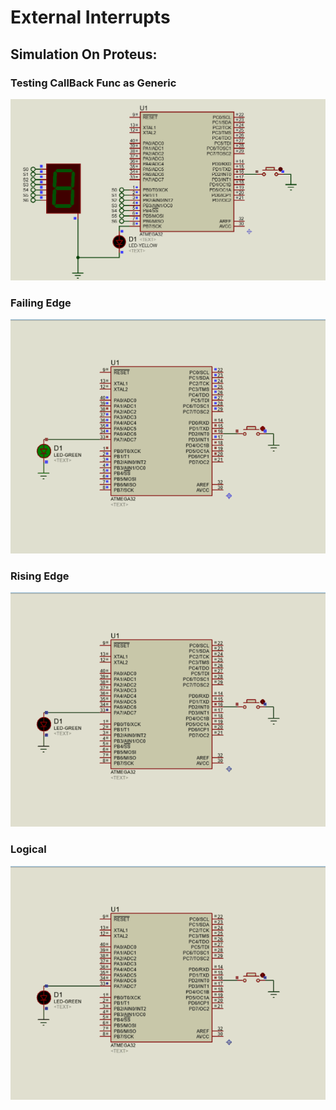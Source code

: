 # External Interrupts
## Simulation On Proteus:
### Testing CallBack Func as Generic
![gitHub](https://github.com/MostafaEdrees11/ATMEGA32_DRIVERS/blob/master/APP/EXTI%20APP/Proteus/Toggle_Led_and_INC_SevSeg_Rising.gif)
### Failing Edge
![gitHub](https://github.com/MostafaEdrees11/ATMEGA32_DRIVERS/blob/master/APP/EXTI%20APP/Proteus/Failing_Edge.gif)
### Rising Edge
![gitHub](https://github.com/MostafaEdrees11/ATMEGA32_DRIVERS/blob/master/APP/EXTI%20APP/Proteus/Rising_Edge.gif)
### Logical
![gitHub](https://github.com/MostafaEdrees11/ATMEGA32_DRIVERS/blob/master/APP/EXTI%20APP/Proteus/Logical%20.gif)
